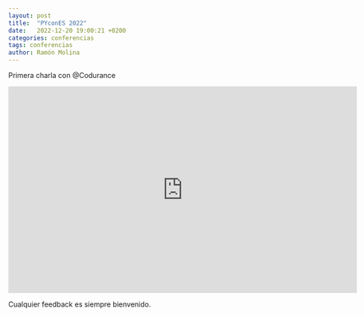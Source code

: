```yaml
---
layout: post
title:  "PYconES 2022"
date:   2022-12-20 19:00:21 +0200
categories: conferencias
tags: conferencias
author: Ramón Molina
---
```

Primera charla con @Codurance
<!--more-->
<iframe width="700" height="415" src="https://youtu.be/zG2qmfRb4gI" title="YouTube video player" frameborder="0" allow="accelerometer; autoplay; clipboard-write; encrypted-media; gyroscope; picture-in-picture" allowfullscreen>
</iframe>

Cualquier feedback es siempre bienvenido.

